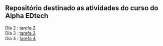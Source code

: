 ## Repositório destinado as atividades do curso do Alpha EDtech
Dia 2 : [tarefa 2](https://github.com/rickEDU/AlphaED/tree/main/ex2)<br>
Dia 3 : [tarefa 3](https://github.com/rickEDU/AlphaED/tree/main/ex3)<br>
Dia 4 : [tarefa 4](https://github.com/rickEDU/AlphaED/tree/main/ex4)<br>
